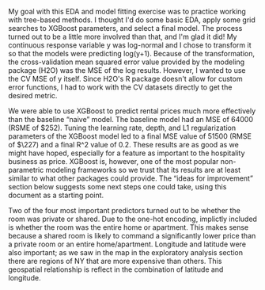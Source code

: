 My goal with this EDA and model fitting exercise was to practice working with tree-based methods. I thought I'd do some basic EDA, apply some grid searches to XGBoost parameters, and select a final model. The process turned out to be a little more involved than that, and I'm glad it did! My continuous response variable y was log-normal and I chose to transform it so that the models were predicting log(y+1). Because of the transformation, the cross-validation mean squared error value provided by the modeling package (H2O) was the MSE of the log results. However, I wanted to use the CV MSE of y itself. Since H2O's R package doesn't allow for custom error functions, I had to work with the CV datasets directly to get the desired metric.

We were able to use XGBoost to predict rental prices much more effectively than the baseline “naive” model. The baseline model had an MSE of 64000 (RSME of $252). Tuning the learning rate, depth, and L1 regularization parameters of the XGBoost model led to a final MSE value of 51500 (RMSE of $\227) and a final R^2 value of 0.2. These results are as good as we might have hoped, especially for a feature as important to the hospitality business as price. XGBoost is, however, one of the most popular non-parametric modeling frameworks so we trust that its results are at least similar to what other packages could provide. The “ideas for improvement” section below suggests some next steps one could take, using this document as a starting point.

Two of the four most important predictors turned out to be whether the room was private or shared. Due to the one-hot encoding, implictly included is whether the room was the entire home or apartment. This makes sense because a shared room is likely to command a significantly lower price than a private room or an entire home/apartment. Longitude and latitude were also important; as we saw in the map in the exploratory analysis section there are regions of NY that are more expensive than others. This geospatial relationship is reflect in the combination of latitude and longitude.
